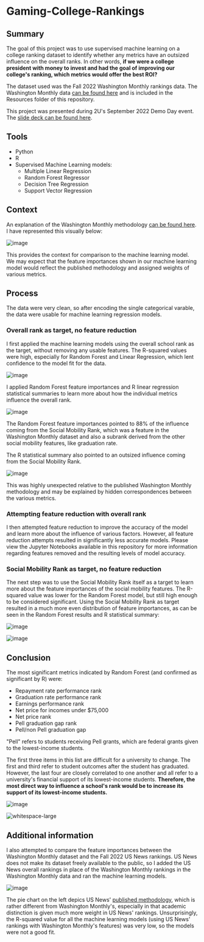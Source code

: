 # Gaming-College-Rankings

## Summary

The goal of this project was to use supervised machine learning on a college ranking dataset to identify whether any metrics have an outsized influence on the overall ranks. In other words, **if we were a college president with money to invest and had the goal of improving our college's ranking, which metrics would offer the best ROI?** 

The dataset used was the Fall 2022 Washington Monthly rankings data. The Washington Monthly data <a href="https://washingtonmonthly.com/2022-college-guide/national/">can be found here</a> and is included in the Resources folder of this repository.

This project was presented during 2U's September 2022 Demo Day event. The <a href="https://docs.google.com/presentation/d/1sIsP8V9POlaAX15FoTc-cSyBhuIiCIckmcTLBudotPE/edit?usp=sharing">slide deck can be found here</a>. 


## Tools

- Python
- R
- Supervised Machine Learning models: 
  - Multiple Linear Regression
  - Random Forest Regressor
  - Decision Tree Regression
  - Support Vector Regression


## Context

An explanation of the Washington Monthly methodology <a href="https://washingtonmonthly.com/2022/08/28/a-note-on-methodology-4-year-colleges-and-universities-13/">can be found here</a>. I have represented this visually below:

![image](https://user-images.githubusercontent.com/100863488/193078954-0bb4335c-137e-4fed-811c-2cec7cbcdc8b.png)

This provides the context for comparison to the machine learning model. We may expect that the feature importances shown in our machine learning model would reflect the published methodology and assigned weights of various metrics.

## Process

The data were very clean, so after encoding the single categorical varable, the data were usable for machine learning regression models.

### Overall rank as target, no feature reduction

I first applied the machine learning models using the overall school rank as the target, without removing any usable features. The R-squared values were high, especially for Random Forest and Linear Regression, which lent confidence to the model fit for the data.

![image](https://user-images.githubusercontent.com/100863488/193072826-04888e78-b73b-417e-9ccb-a3a5728aee40.png)

I applied Random Forest feature importances and R linear regression statistical summaries to learn more about how the individual metrics influence the overall rank.

![image](https://user-images.githubusercontent.com/100863488/193075965-04c77766-b3a4-4eba-adaa-56356b7a25dc.png)

The Random Forest feature importances pointed to 88% of the influence coming from the Social Mobility Rank, which was a feature in the Washington Monthly dataset and also a subrank derived from the other social mobility features, like graduation rate. 

The R statistical summary also pointed to an outsized influence coming from the Social Mobility Rank. 

![image](https://user-images.githubusercontent.com/100863488/193074127-1dda9341-c2c4-42e8-b5d6-765c796541d8.png)

This was highly unexpected relative to the published Washington Monthly methodology and may be explained by hidden correspondences between the various metrics. 


### Attempting feature reduction with overall rank

I then attempted feature reduction to improve the accuracy of the model and learn more about the influence of various factors. However, all feature reduction attempts resulted in significantly less accurate models. Please view the Jupyter Notebooks available in this repository for more information regarding features removed and the resulting levels of model accuracy.


### Social Mobility Rank as target, no feature reduction

The next step was to use the Social Mobility Rank itself as a target to learn more about the feature importances of the social mobility features. The R-squared value was lower for the Random Forest model, but still high enough to be considered significant. Using the Social Mobility Rank as target resulted in a much more even distribution of feature importances, as can be seen in the Random Forest results and R statistical summary:

![image](https://user-images.githubusercontent.com/100863488/193075335-96cfe1e4-882d-41db-b5e1-886fe46604b5.png)

![image](https://user-images.githubusercontent.com/100863488/193075570-783820a5-a9a9-4427-8b13-b61cfeac4f90.png)


## Conclusion

The most significant metrics indicated by Random Forest (and confirmed as significant by R) were: 

- Repayment rate performance rank
- Graduation rate performance rank
- Earnings performance rank
- Net price for incomes under $75,000
- Net price rank
- Pell graduation gap rank
- Pell/non Pell graduation gap 

"Pell" refers to students receiving Pell grants, which are federal grants given to the lowest-income students. 

The first three items in this list are difficult for a university to change. The first and third refer to student outcomes after the student has graduated. However, the last four are closely correlated to one another and all refer to a university's financial support of its lowest-income students. **Therefore, the most direct way to influence a school's rank would be to increase its support of its lowest-income students.**

![image](https://user-images.githubusercontent.com/100863488/193078590-b503c742-45b3-4e4c-b38b-443f8f73d6fd.png)

![whitespace-large](https://user-images.githubusercontent.com/100863488/196213563-5e57ab62-4699-46d6-82c4-5c22f3874831.png)


## Additional information

I also attempted to compare the feature importances between the Washington Monthly dataset and the Fall 2022 US News rankings. US News does not make its dataset freely available to the public, so I added the US News overall rankings in place of the Washington Monthly rankings in the Washington Monthly data and ran the machine learning models. 

![image](https://user-images.githubusercontent.com/100863488/193418963-0f06d950-bf47-476d-88d3-bcf5e0b1168a.png)

The pie chart on the left depics US News' <a href="https://www.usnews.com/education/best-colleges/articles/how-us-news-calculated-the-rankings">published methodology</a>, which is rather different from Washington Monthly's, especially in that academic distinction is given much more weight in US News' rankings. Unsurprisingly, the R-squared value for all the machine learning models (using US News' rankings with Washington Monthly's features) was very low, so the models were not a good fit. 

